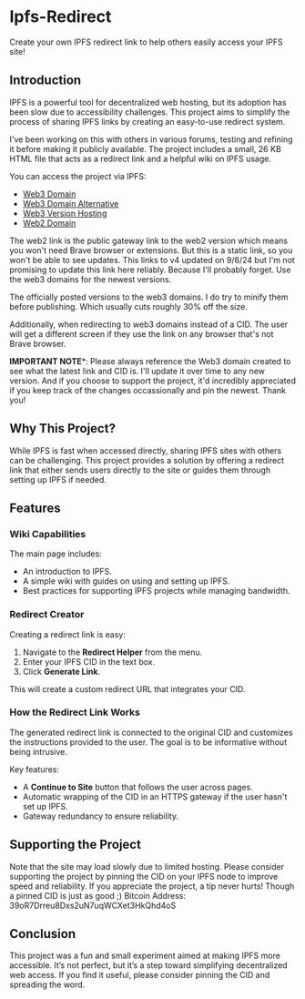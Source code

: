 # Ipfs-Redirect

Create your own IPFS redirect link to help others easily access your IPFS site!

## Introduction

IPFS is a powerful tool for decentralized web hosting, but its adoption has been slow due to accessibility challenges. This project aims to simplify the process of sharing IPFS links by creating an easy-to-use redirect system.

I've been working on this with others in various forums, testing and refining it before making it publicly available. The project includes a small, 26 KB HTML file that acts as a redirect link and a helpful wiki on IPFS usage.

You can access the project via IPFS:
- [Web3 Domain](https://ipfs-redirect.unstoppable/)
- [Web3 Domain Alternative](https://ipfsredirect.unstoppable/)
- [Web3 Version Hosting](https://ipfsredirect-version.unstoppable/)
- [Web2 Domain](https://ipfs.io/ipfs/QmctKY86RFsY896vW5aMo7agyRWJtetsrwSoqq39SsDZT3)

The web2 link is the public gateway link to the web2 version which means you won't need Brave browser or extensions. But this is a static link, so you won't be able to see updates. This links to v4 updated on 9/6/24 but I'm not promising to update this link here reliably. Because I'll probably forget. Use the web3 domains for the newest versions.

The officially posted versions to the web3 domains. I do try to minify them before publishing. Which usually cuts roughly 30% off the size.

Additionally, when redirecting to web3 domains instead of a CID. The user will get a different screen if they use the link on any browser that's not Brave browser.

**IMPORTANT NOTE***:
Please always reference the Web3 domain created to see what the latest link and CID is. I'll update it over time to any new version. And if you choose to support the project, it'd incredibly appreciated if you keep track of the changes occassionally and pin the newest. Thank you!

## Why This Project?

While IPFS is fast when accessed directly, sharing IPFS sites with others can be challenging. This project provides a solution by offering a redirect link that either sends users directly to the site or guides them through setting up IPFS if needed.

## Features

### Wiki Capabilities

The main page includes:
- An introduction to IPFS.
- A simple wiki with guides on using and setting up IPFS.
- Best practices for supporting IPFS projects while managing bandwidth.

### Redirect Creator

Creating a redirect link is easy:
1. Navigate to the **Redirect Helper** from the menu.
2. Enter your IPFS CID in the text box.
3. Click **Generate Link**.

This will create a custom redirect URL that integrates your CID.

### How the Redirect Link Works

The generated redirect link is connected to the original CID and customizes the instructions provided to the user. The goal is to be informative without being intrusive.

Key features:
- A **Continue to Site** button that follows the user across pages.
- Automatic wrapping of the CID in an HTTPS gateway if the user hasn't set up IPFS.
- Gateway redundancy to ensure reliability.

## Supporting the Project

Note that the site may load slowly due to limited hosting. Please consider supporting the project by pinning the CID on your IPFS node to improve speed and reliability.
If you appreciate the project, a tip never hurts! Though a pinned CID is just as good ;)
Bitcoin Address: 39oR7Drreu8Dxs2uN7uqWCXet3HkQhd4oS

## Conclusion

This project was a fun and small experiment aimed at making IPFS more accessible. It’s not perfect, but it’s a step toward simplifying decentralized web access. If you find it useful, please consider pinning the CID and spreading the word.
